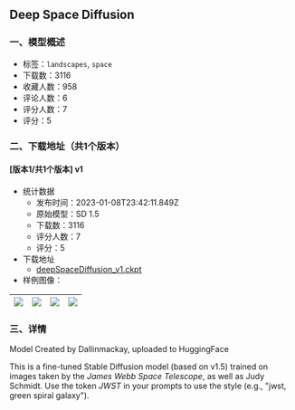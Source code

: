## Deep Space Diffusion
### 一、模型概述

- 标签：`landscapes`, `space`
- 下载数：3116
- 收藏人数：958
- 评论人数：6
- 评分人数：7
- 评分：5

### 二、下载地址（共1个版本）

#### [版本1/共1个版本] v1

- 统计数据
  - 发布时间：2023-01-08T23:42:11.849Z
  - 原始模型：SD 1.5
  - 下载数：3116
  - 评分人数：7
  - 评分：5
- 下载地址
  - [deepSpaceDiffusion_v1.ckpt](https://civitai.com/api/download/models/39)
- 样例图像：

| <img src="https://image.civitai.com/xG1nkqKTMzGDvpLrqFT7WA/c8f191bf-f04a-41bc-a15c-54c1c9d19000/width=450/32550.jpeg" /> | <img src="https://image.civitai.com/xG1nkqKTMzGDvpLrqFT7WA/a5e9540b-4469-4296-a0fe-39ca20babe00/width=450/165.jpeg" /> | <img src="https://image.civitai.com/xG1nkqKTMzGDvpLrqFT7WA/ca35412d-6333-4628-5f42-483934377c00/width=450/164.jpeg" /> | <img src="https://image.civitai.com/xG1nkqKTMzGDvpLrqFT7WA/0ddb1a45-491b-4775-d2b5-898f0600b500/width=450/162.jpeg" /> |
| ---- | ---- | ---- | ---- |


### 三、详情
<p>Model Created by Dallinmackay, uploaded to HuggingFace</p><p>This is a fine-tuned Stable Diffusion model (based on v1.5) trained on images taken by the <em>James Webb Space Telescope</em>, as well as Judy Schmidt. Use the token <em>JWST</em> in your prompts to use the style (e.g., "jwst, green spiral galaxy").</p>